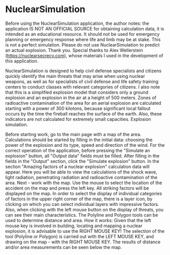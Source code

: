 # NuclearSimulation

Before using the NuclearSimulation application, the author notes: the application IS NOT AN OFFICIAL SOURCE for obtaining calculation data, it is intended as an educational resource. It should not be used for emergency planning or emergency response where life and limb may be at stake. This is not a perfect simulation.
Please do not use NuclearSimulation to predict an actual explosion. Thank you.
Special thanks to Alex Wellerstein (https://nuclearsecrecy.com), whose materials I used in the development of this application.

NuclearSimulation is designed to help civil defense specialists and citizens quickly identify the main threats that may arise when using nuclear weapons, as well as for specialists of civil defense and life safety training centers to conduct classes with relevant categories of citizens.
I also note that this is a simplified explosion model that considers only a ground explosion and an explosion in the air at a height of 500 meters.
Zones of radioactive contamination of the area for an aerial explosion are calculated starting with a power of 300 kilotons, because significant local fallout occurs by the time the fireball reaches the surface of the earth. Also, these indicators are not calculated for extremely small capacities.
Explosion simulation.

Before starting work, go to the main page with a map of the area. Calculations should be started by filling in the initial data: choosing the power of the explosion and its type, speed and direction of the wind. For the correct operation of the application, before pressing the "Simulate an explosion" button, all "Output data" fields must be filled.
After filling in the fields in the "Output" section, click the "Simulate explosion" button. In the section "Amazing factors of a nuclear explosion" calculation data will appear. Here you will be able to view the calculations of the shock wave, light radiation, penetrating radiation and radioactive contamination of the area.
Next - work with the map. Use the mouse to select the location of the accident on the map and press the left key. All striking factors will be displayed on the map.
In order to select the display of individual categories of factors in the upper right corner of the map, there is a layer icon, by clicking on which you can select individual layers with impressive factors.
Also, when clicking with the left mouse button on the display of threats, you can see their main characteristics.
The Polyline and Polygon tools can be used to determine distance and area.
How it works:
 Given that the left mouse key is involved in building, locating and mapping a nuclear explosion, it is advisable to use the RIGHT MOUSE KEY!
 The selection of the tool (Polyline or Polygon) is carried out with the LEFT MOUSE KEY, and drawing on the map - with the RIGHT MOUSE KEY.
The results of distance and/or area measurements can be seen below the map.
